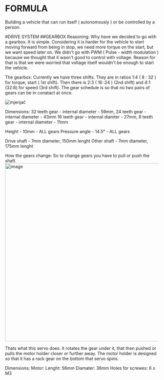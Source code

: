 # FORMULA
Building a vehicle that can run itself ( autonomously ) or be controlled by a person. 


#DRIVE SYSTEM
##GEARBOX 
Reasoning: 
Why have we decided to go with a gearbox. It is simple. Considering it is harder for the vehicle to start moving forward from being in stop, we need more torque on the start, but we want speed later on. 
We didn't go with PWM ( Pulse - width modulation ) because we thought that it wasn't good to control with voltage. Reason for that is that we were worried that voltage itself wouldn't be enough to start the vehicle.

The gearbox:
Currently we have three shifts. They are in ratios 1:4 ( 8 : 32 ) for torque, start ( 1st shift). Then there is  2:3 ( 16 :24 ) (2nd shift) and 4:1 (32:8) for speed (3rd shift). The gear schedule is so that no two pairs of gears can be in conatact at once. 

![mjenjač](https://github.com/user-attachments/assets/645c8922-8318-4c6a-a98d-ce6201f7d89e)

Dimensions: 
32 teeth gear - internal diameter - 59mm, 
24 teeth gear - internal diameter - 43mm
16 teeth gear - internal diamter - 27mm,
8 teeth gear - internal diameter - 11mm 

Height - 10mm - ALL gears
Pressure angle - 14.5°  - ALL gears


Drive shaft - 7mm diameter, 150mm lenght
Other shaft - 7mm diameter, 175mm lenght

How the gears change: 
So to change gears you have to pull or push the shaft. 
<img width="670" height="584" alt="image" src="https://github.com/user-attachments/assets/d9214cad-f9ce-4bd1-8713-ced882b1cc64" />

Thats what this servo does. It rotates the gear under it, that then pushed or pulls the motor holder closer or further away. The motor holder is designed so that it has a rack gear on the bottom that servo spins. 

Dimensions: 
Motor: 
Lenght: 56mm
Diamater: 36mm
Holes for screwes: 6 x M3

